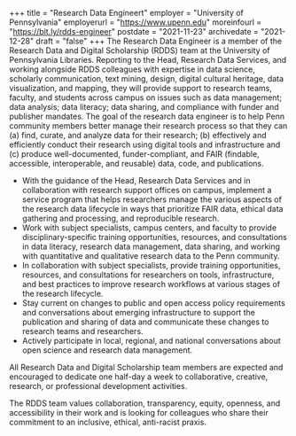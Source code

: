 +++
title = "Research Data Engineert"
employer = "University of Pennsylvania"
employerurl = "https://www.upenn.edu"
moreinfourl = "https://bit.ly/rdds-engineer"
postdate = "2021-11-23"
archivedate = "2021-12-28"
draft = "false"
+++
The Research Data Engineer is a member of the Research Data and Digital Scholarship (RDDS) team at the University of Pennsylvania Libraries. Reporting to the Head, Research Data Services, and working alongside RDDS colleagues with expertise in data science, scholarly communication, text mining, design, digital cultural heritage, data visualization, and mapping, they will provide support to research teams, faculty, and students across campus on issues such as data management; data analysis; data literacy; data sharing, and compliance with funder and publisher mandates. The goal of the research data engineer is to help Penn community members better manage their research process so that they can (a) find, curate, and analyze data for their research; (b) effectively and efficiently conduct their research using digital tools and infrastructure and (c) produce well-documented, funder-compliant, and FAIR (findable, accessible, interoperable, and reusable) data, code, and publications.

- With the guidance of the Head, Research Data Services and in collaboration with research support offices on campus, implement a service program that helps researchers manage the various aspects of the research data lifecycle in ways that prioritize FAIR data, ethical data gathering and processing, and reproducible research.
- Work with subject specialists, campus centers, and faculty to provide disciplinary-specific training opportunities, resources, and consultations in data literacy, research data management, data sharing, and working with quantitative and qualitative research data to the Penn community.
- In collaboration with subject specialists, provide training opportunities, resources, and consultations for researchers on tools, infrastructure, and best practices to improve research workflows at various stages of the research lifecycle.
- Stay current on changes to public and open access policy requirements and conversations about emerging infrastructure to support the publication and sharing of data and communicate these changes to research teams and researchers.
- Actively participate in local, regional, and national conversations about open science and research data management.

All Research Data and Digital Scholarship team members are expected and encouraged to dedicate one half-day a week to collaborative, creative, research, or professional development activities.

The RDDS team values collaboration, transparency, equity, openness, and accessibility in their work and is looking for colleagues who share their commitment to an inclusive, ethical, anti-racist praxis.